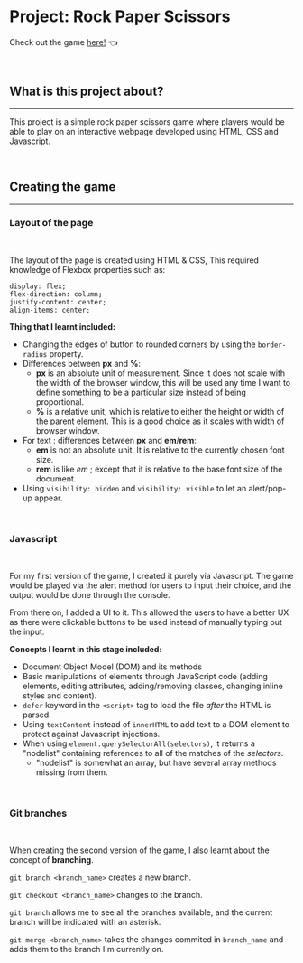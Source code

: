 # Project: Rock Paper Scissors

Check out the game [here!](https://neohw.github.io/rock-paper-scissors/) :point_left:

&nbsp;

## What is this project about?
***
This project is a simple rock paper scissors game where players would be able to play on an
interactive webpage developed using HTML, CSS and Javascript.

&nbsp;

## Creating the game
***
### **Layout of the page**

&nbsp;

The layout of the page is created using HTML & CSS, This required knowledge of Flexbox properties such as:
```
display: flex;
flex-direction: column;
justify-content: center;
align-items: center;
```

**Thing that I learnt included:**
- Changing the edges of button to rounded corners by using the `border-radius` property.
- Differences between **px** and **%**:
  - **px** is an absolute unit of measurement. Since it does not scale with the width of the browser window, this will be used any time I want to define something to be a particular size instead of being proportional.
  - **%** is a relative unit, which is relative to either the height or width of the parent element. This is a good choice as it scales with width of browser window.
- For text : differences between **px** and **em**/**rem**:
  - **em** is not an absolute unit. It is relative to the currently chosen font size.
  - **rem** is like *em* ; except that it is relative to the base font size of the document.
- Using `visibility: hidden` and `visibility: visible` to let an alert/pop-up appear.

&nbsp;

### **Javascript**

&nbsp;

For my first version of the game, I created it purely via Javascript. The game would be played via the alert method for users to input their choice, and the output would be done through the console.

From there on, I added a UI to it. This allowed the users to have a better UX as there were clickable buttons to be used instead of manually typing out the input.

**Concepts I learnt in this stage included:**

- Document Object Model (DOM) and its methods
- Basic manipulations of elements through JavaScript code (adding elements, editing attributes, adding/removing classes, changing inline styles and content).
- `defer` keyword in the `<script>` tag to load the file _after_ the HTML is parsed.
- Using `textContent` instead of `innerHTML` to add text to a DOM element to protect against Javascript injections.
- When using `element.querySelectorAll(selectors)`, it returns a "nodelist" containing references to all of the matches of the _selectors_.
  - "nodelist" is somewhat an array, but have several array methods missing from them.

&nbsp;

### **Git branches**

&nbsp;

When creating the second version of the game, I also learnt about the concept of **branching**.

`git branch <branch_name>` creates a new branch.

`git checkout <branch_name>` changes to the branch.

`git branch` allows me to see all the branches available, and the current branch will be indicated with an asterisk.

`git merge <branch_name>` takes the changes commited in `branch_name` and adds them to the branch I'm currently on.
